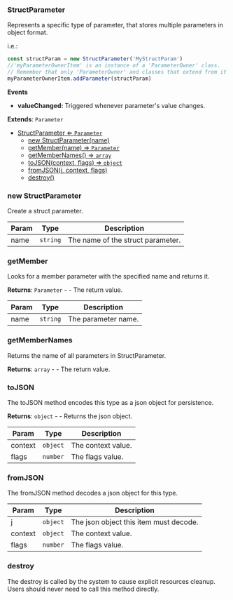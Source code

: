 <a name="StructParameter"></a>

### StructParameter 
Represents a specific type of parameter, that stores multiple parameters in object format.

i.e.:
```javascript
const structParam = new StructParameter('MyStructParam')
//'myParameterOwnerItem' is an instance of a 'ParameterOwner' class.
// Remember that only 'ParameterOwner' and classes that extend from it can host 'Parameter' objects.
myParameterOwnerItem.addParameter(structParam)
```

**Events**
* **valueChanged:** Triggered whenever parameter's value changes.


**Extends**: <code>Parameter</code>  

* [StructParameter ⇐ <code>Parameter</code>](#StructParameter)
    * [new StructParameter(name)](#new-StructParameter)
    * [getMember(name) ⇒ <code>Parameter</code>](#getMember)
    * [getMemberNames() ⇒ <code>array</code>](#getMemberNames)
    * [toJSON(context, flags) ⇒ <code>object</code>](#toJSON)
    * [fromJSON(j, context, flags)](#fromJSON)
    * [destroy()](#destroy)

<a name="new_StructParameter_new"></a>

### new StructParameter
Create a struct parameter.


| Param | Type | Description |
| --- | --- | --- |
| name | <code>string</code> | The name of the struct parameter. |

<a name="StructParameter+getMember"></a>

### getMember
Looks for a member parameter with the specified name and returns it.


**Returns**: <code>Parameter</code> - - The return value.  

| Param | Type | Description |
| --- | --- | --- |
| name | <code>string</code> | The parameter name. |

<a name="StructParameter+getMemberNames"></a>

### getMemberNames
Returns the name of all parameters in StructParameter.


**Returns**: <code>array</code> - - The return value.  
<a name="StructParameter+toJSON"></a>

### toJSON
The toJSON method encodes this type as a json object for persistence.


**Returns**: <code>object</code> - - Returns the json object.  

| Param | Type | Description |
| --- | --- | --- |
| context | <code>object</code> | The context value. |
| flags | <code>number</code> | The flags value. |

<a name="StructParameter+fromJSON"></a>

### fromJSON
The fromJSON method decodes a json object for this type.



| Param | Type | Description |
| --- | --- | --- |
| j | <code>object</code> | The json object this item must decode. |
| context | <code>object</code> | The context value. |
| flags | <code>number</code> | The flags value. |

<a name="StructParameter+destroy"></a>

### destroy
The destroy is called by the system to cause explicit resources cleanup.
Users should never need to call this method directly.


